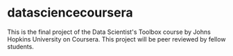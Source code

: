 # datasciencecoursera

This is the final project of the Data Scientist's Toolbox course by Johns Hopkins University on Coursera. 
This project will be peer reviewed by fellow students. 


